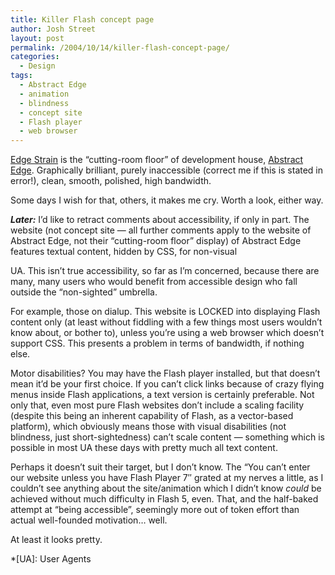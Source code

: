 ```yaml
---
title: Killer Flash concept page
author: Josh Street
layout: post
permalink: /2004/10/14/killer-flash-concept-page/
categories:
  - Design
tags:
  - Abstract Edge
  - animation
  - blindness
  - concept site
  - Flash player
  - web browser
---
```

[Edge Strain][1] is the &#8220;cutting-room floor&#8221; of development house, [Abstract Edge][2]. Graphically brilliant, purely inaccessible (correct me if this is stated in error!), clean, smooth, polished, high bandwidth.

Some days I wish for that, others, it makes me cry. Worth a look, either way.

***Later:*** I&#8217;d like to retract comments about accessibility, if only in part.<!--more--> The website (not concept site &#8212; all further comments apply to the website of Abstract Edge, not their &#8220;cutting-room floor&#8221; display) of Abstract Edge features textual content, hidden by CSS, for non-visual 

UA. This isn&#8217;t true accessibility, so far as I&#8217;m concerned, because there are many, many users who would benefit from accessible design who fall outside the &#8220;non-sighted&#8221; umbrella.

For example, those on dialup. This website is LOCKED into displaying Flash content only (at least without fiddling with a few things most users wouldn&#8217;t know about, or bother to), unless you&#8217;re using a web browser which doesn&#8217;t support CSS. This presents a problem in terms of bandwidth, if nothing else.

Motor disabilities? You may have the Flash player installed, but that doesn&#8217;t mean it&#8217;d be your first choice. If you can&#8217;t click links because of crazy flying menus inside Flash applications, a text version is certainly preferable. Not only that, even most pure Flash websites don&#8217;t include a scaling facility (despite this being an inherent capability of Flash, as a vector-based platform), which obviously means those with visual disabilities (not blindness, just short-sightedness) can&#8217;t scale content &#8212; something which is possible in most UA these days with pretty much all text content.

Perhaps it doesn&#8217;t suit their target, but I don&#8217;t know. The &#8220;You can&#8217;t enter our website unless you have Flash Player 7&#8243; grated at my nerves a little, as I couldn&#8217;t see anything about the site/animation which I didn&#8217;t know *could* be achieved without much difficulty in Flash 5, even. That, and the half-baked attempt at &#8220;being accessible&#8221;, seemingly more out of token effort than actual well-founded motivation&#8230; well.

At least it looks pretty.

 [1]: http://www.edgestrain.com/
 [2]: http://www.abstractedge.com/

 *[UA]: User Agents